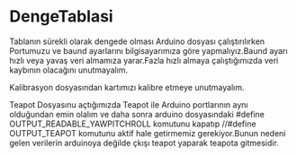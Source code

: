 # DengeTablasi
Tablanın sürekli olarak dengede olması
Arduino dosyası çalıştırılırken Portumuzu ve baund ayarlarını bilgisayarımıza
göre yapmalıyız.Baund ayarı hızlı veya yavaş veri almamıza yarar.Fazla hızlı 
almaya çalıştığımızda veri kaybının olacağını unutmayalım.

Kalibrasyon dosyasından kartımızı kalibre etmeye unutmayalım.

Teapot Dosyasınu açtığımızda Teapot ile Arduino portlarının aynı olduğundan
emin olalım ve daha sonra arduino dosyasındaki
 #define OUTPUT_READABLE_YAWPITCHROLL komutunu kapatıp //#define OUTPUT_TEAPOT
komutunu aktif hale getirmemiz gerekiyor.Bunun nedeni gelen verilerin arduinoya
değilde çkışı teapot yaparak teapota gitmesidir.
